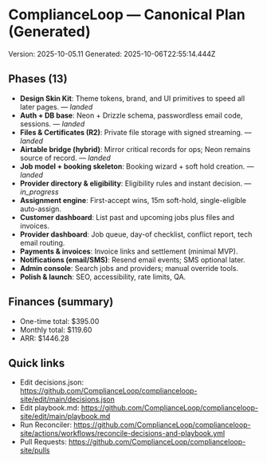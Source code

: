 <!-- CL:START -->
# ComplianceLoop — Canonical Plan (Generated)

Version: 2025-10-05.11
Generated: 2025-10-06T22:55:14.444Z

## Phases (13)
- **Design Skin Kit**: Theme tokens, brand, and UI primitives to speed all later pages. — _landed_
- **Auth + DB base**: Neon + Drizzle schema, passwordless email code, sessions. — _landed_
- **Files & Certificates (R2)**: Private file storage with signed streaming. — _landed_
- **Airtable bridge (hybrid)**: Mirror critical records for ops; Neon remains source of record. — _landed_
- **Job model + booking skeleton**: Booking wizard + soft hold creation. — _landed_
- **Provider directory & eligibility**: Eligibility rules and instant decision. — _in_progress_
- **Assignment engine**: First-accept wins, 15m soft-hold, single-eligible auto-assign.
- **Customer dashboard**: List past and upcoming jobs plus files and invoices.
- **Provider dashboard**: Job queue, day-of checklist, conflict report, tech email routing.
- **Payments & invoices**: Invoice links and settlement (minimal MVP).
- **Notifications (email/SMS)**: Resend email events; SMS optional later.
- **Admin console**: Search jobs and providers; manual override tools.
- **Polish & launch**: SEO, accessibility, rate limits, QA.

## Finances (summary)
- One-time total: $395.00
- Monthly total: $119.60
- ARR: $1446.28

## Quick links
- Edit decisions.json: https://github.com/ComplianceLoop/complianceloop-site/edit/main/decisions.json
- Edit playbook.md: https://github.com/ComplianceLoop/complianceloop-site/edit/main/playbook.md
- Run Reconciler: https://github.com/ComplianceLoop/complianceloop-site/actions/workflows/reconcile-decisions-and-playbook.yml
- Pull Requests: https://github.com/ComplianceLoop/complianceloop-site/pulls

<!-- CL:END -->
